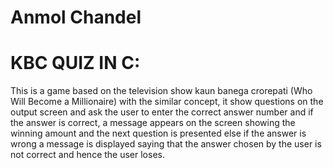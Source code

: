 # Anmol Chandel
# KBC QUIZ IN C:

This is a game based on the television show kaun banega crorepati (Who Will Become a Millionaire) with the similar concept, it show questions on the output screen and ask the user to enter the correct answer number and if the answer is correct, a message appears on the screen showing the winning amount and the next question is presented else if the answer is wrong a message is displayed saying that the answer chosen by the user is not correct and hence the user loses.
